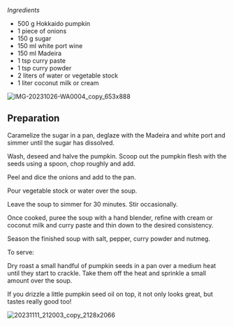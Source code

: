 _Ingredients_

-   500 g Hokkaido pumpkin
-   1 piece of onions
-   150 g sugar
-   150 ml white port wine
-   150 ml Madeira
-   1 tsp curry paste
-   1 tsp curry powder
-   2 liters of water or vegetable stock
-   1 liter coconut milk or cream

![IMG-20231026-WA0004_copy_653x888](https://ramiboutas.s3.amazonaws.com/khadija/media/images/IMG-20231026-WA0004_copy_653x888.width-800.jpg)

## Preparation

Caramelize the sugar in a pan, deglaze with the Madeira and white port and simmer until the sugar has dissolved.

Wash, deseed and halve the pumpkin. Scoop out the pumpkin flesh with the seeds using a spoon, chop roughly and add.

Peel and dice the onions and add to the pan.

Pour vegetable stock or water over the soup.

Leave the soup to simmer for 30 minutes. Stir occasionally.

Once cooked, puree the soup with a hand blender, refine with cream or coconut milk and curry paste and thin down to the desired consistency.

Season the finished soup with salt, pepper, curry powder and nutmeg.

To serve:

Dry roast a small handful of pumpkin seeds in a pan over a medium heat until they start to crackle. Take them off the heat and sprinkle a small amount over the soup.

If you drizzle a little pumpkin seed oil on top, it not only looks great, but tastes really good too!

![20231111_212003_copy_2128x2066](https://ramiboutas.s3.amazonaws.com/khadija/media/images/20231111_212003_copy_2128x2066.width-800.jpg)
